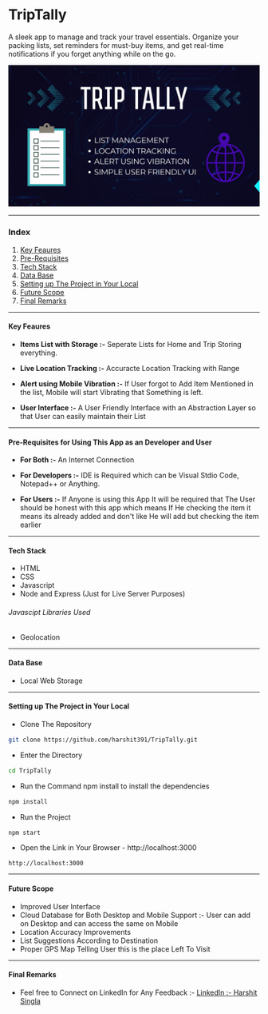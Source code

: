 # TripTally
A sleek app to manage and track your travel essentials. Organize your packing lists, set reminders for must-buy items, and get real-time notifications if you forget anything while on the go.

![Main](Readme/TripTally.jpg)

---

### Index

1. [Key Feaures](#key-feaures)
2. [Pre-Requisites](#pre-requisites-for-using-this-app-as-an-developer-and-user)
3. [Tech Stack](#tech-stack)
4. [Data Base](#data-base)
5. [Setting up The Project in Your Local](#setting-up-the-project-in-your-local)
6. [Future Scope](#future-scope)
7. [Final Remarks](#final-remarks)

---

#### Key Feaures

* **Items List with Storage :-** Seperate Lists for Home and Trip Storing everything.
- **Live Location Tracking  :-** Accuracte Location Tracking with Range
* **Alert using Mobile Vibration :-** If User forgot to Add Item Mentioned in the list, Mobile will start Vibrating that Something is left.
- **User Interface :-** A User Friendly Interface with an Abstraction Layer so that User can easily maintain their List 

---

#### Pre-Requisites for Using This App as an Developer and User
- **For Both :-** An Internet Connection
* **For Developers :-** IDE is Required which can be Visual Stdio Code, Notepad++ or Anything.
- **For Users :-** If Anyone is using this App It will be required that The User should be honest with this app which means If He checking the item it means its already added and don't like He will add but checking the item earlier

---

#### Tech Stack
- HTML
- CSS
- Javascript
- Node and Express (Just for Live Server Purposes)

###### Javascipt Libraries Used
- Geolocation

---

#### Data Base
- Local Web Storage

---

#### Setting up The Project in Your Local
- Clone The Repository
```bash
git clone https://github.com/harshit391/TripTally.git
```

- Enter the Directory
```bash
cd TripTally
```

- Run the Command npm install to install the dependencies
```bash
npm install
```

- Run the Project
```bash
npm start
```

- Open the Link in Your Browser - http://localhost:3000
```text
http://localhost:3000
```

---

#### Future Scope
- Improved User Interface
- Cloud Database for Both Desktop and Mobile Support :- User can add on Desktop and can access the same on Mobile
- Location Accuracy Improvements
- List Suggestions According to Destination
- Proper GPS Map Telling User this is the place Left To Visit

---

#### Final Remarks
- Feel free to Connect on LinkedIn for Any Feedback :- [LinkedIn :- Harshit Singla](https://www.linkedin.com/in/harshitsingla1761/)